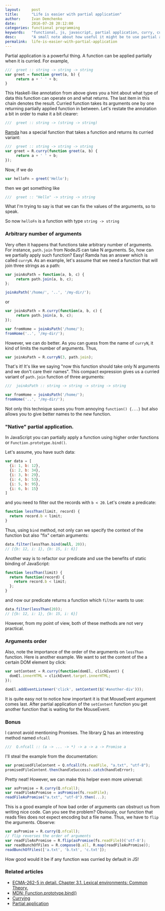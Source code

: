 ```yaml
---
layout:     post
title:      "Life is easier with partial application"
author:     Ivan Demchenko
date:       2016-07-28 20:12:00
categories: functional programming
keywords:   "functional, js, javascript, partial application, curry, curried functions, higher order functions, nodejs, node, ramda, ramdajs"
desc:       "A small note about how useful it might be to use partial application in javascript"
permalink:  life-is-easier-with-partial-application
---
```

Partial application is a powerful thing. A function can be applied partially when it is curried. For example,

```js
///  greet :: string -> string -> string
var greet = function greet(a, b) {
     return a + ' ' + b;
}
```

This Haskell-like annotation from above gives you a hint about what type of data this function can operate on and what returns. The last item in this chain denotes the result. Curried function takes its arguments one by one returning partially applied function in between. Let's restate the annotation a bit in order to make it a bit clearer:

```js
///  greet :: string -> (string -> string)
```

[Ramda](http://ramdajs.com/) has a special function that takes a function and returns its curried variant:

```js
///  greet :: string -> string -> string
var greet = R.curry(function greet(a, b) {
     return a + ' ' + b;
});
```

Now, if we do

```js
var helloFn = greet('Hello');
```

then we get something like

```js
///  greet :: "Hello" -> string -> string
```

What I'm trying to say is that we can fix the values of the arguments, so to speak.

So now `helloFn` is a function with type `string -> string`

### Arbitrary number of arguments

Very often it happens that functions take arbitrary number of arguments. For instance, `path.join` from NodeJS can take N arguments. So, how can we partially apply such function? Easy! Ramda has an answer which is called `curryN`. As an example, let's assume that we need a function that will join three strings as a path:

```js
var joinAsPath = function(a, b, c) {
     return path.join(a, b, c);
};

joinAsPath('/home/', '..', '/my-dir/');
```

or

```js
var joinAsPath = R.curry(function(a, b, c) {
     return path.join(a, b, c);
});

var fromHome = joinAsPath('/home/');
fromHome('..', '/my-dir/');
```

However, we can do better. As you can guess from the name of `curryN`, it kind of limits the number of arguments. Thus,

```js
var joinAsPath = R.curryN(3, path.join);
```

That's it! It's like we saying "now this function should take only N arguments and we don't care their names". This compact expression gives us a curried variant of `path.join` function of three arguments:

```js
///  joinAsPath :: string -> string -> string -> string

var fromHome = joinAsPath('/home/');
fromHome('..', '/my-dir/');
```

Not only this technique saves you from annoying `function() {...}` but also allows you to give better names to the new function.

### "Native" partial application.

In JavaScript you can partially apply a function using higher order functions or `Function.prototype.bind()`.

Let's assume, you have such data:

```js
var data = [
  {i: 1, b: 12},
  {i: 2, b: 34},
  {i: 3, b: 29},
  {i: 4, b: 53},
  {i: 5, b: 95},
  {i: 6, b: 15}
]
```

and you need to filter out the records with `b < 20`. Let's create a predicate:

```js
function lessThan(limit, record) {
  return record.b < limit;
}
```

Thus, using `bind` method, not only can we specify the context of the function but also "fix" certain arguments:

```js
data.filter(lessThan.bind(null, 20));
// [{b: 12, i: 1}, {b: 15, i: 6}]
```

Another way is to refactor our predicate and use the benefits of static binding of JavaScript:

```js
function lessThan(limit) {
  return function(record) {
    return record.b < limit;
  };
}
```

and now our predicate returns a function which `filter` wants to use:

```js
data.filter(lessThan(20));
// [{b: 12, i: 1}, {b: 15, i: 6}]
```

However, from my point of view, both of these methods are not very practical.

### Arguments order

Also, note the importance of the order of the arguments on `lessThan` function. Here is another example. We want to set the content of the a certain DOM element by click:

```js
var setContent = R.curry(function(domEl, clickEvent) {
  domEl.innerHTML = clickEvent.target.innerHTML;
});

domEl.addEventListener('click', setContent($('#another-div')));
```

It is quite easy not to notice how important it is that MouseEvent argument comes last. After partial application of the `setContent` function you get another function that is waiting for the MouseEvent.

### Bonus

I cannot avoid mentioning Promises. The library [Q](https://www.npmjs.com/package/q) has an interesting method named `nfcall`

```js
///  Q.nfcall :: (a -> ... -> *) -> a -> a -> Promise a
```

I'll steal the example from the documentation:

```js
var promisedFileContent = Q.nfcall(fs.readFile, "a.txt", "utf-8");
promisedFileContent.then(handleSuccess).catch(handleError);
```

Pretty neat! However, we can make this helper even more universal:

```js
var asPromise = R.curry(Q.nfcall);
var readFileAsPromise = asPromise(fs.readFile);
readFileAsPromise("a.txt", "utf-8").then(...);
```

This is a good example of how bad order of arguments can obstruct us from writing nice code. Can you see the problem? Obviously, our function that reads files does not expect encoding but a file name. Thus, we have to `flip` the arguments. Observe:

```js
var asPromise = R.curry(Q.nfcall);
// flip reverses the order of arguments
var readFileAsPromise = R.flip(asPromise(fs.readFile))('utf-8');
var readBunchOfFiles = R.compose(Q.all, R.map(readFileAsPromise));
readBunchOfFiles(['a.txt', 'b.txt', 'c.txt']);
```

How good would it be if any function was curried by default in JS!

### Related articles

  * [ECMA-262-5 in detail. Chapter 3.1. Lexical environments: Common Theory.](http://dmitrysoshnikov.com/ecmascript/es5-chapter-3-1-lexical-environments-common-theory/)
  * [MDN: Function.prototype.bind()](https://developer.mozilla.org/en-US/docs/Web/JavaScript/Reference/Global_Objects/Function/bind)
  * [Currying](https://en.wikipedia.org/wiki/Currying)
  * [Partial application](https://en.wikipedia.org/wiki/Partial_application)
